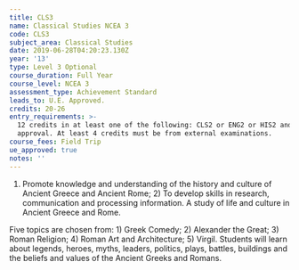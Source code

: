 ```yaml
---
title: CLS3
name: Classical Studies NCEA 3
code: CLS3
subject_area: Classical Studies
date: 2019-06-28T04:20:23.130Z
year: '13'
type: Level 3 Optional
course_duration: Full Year
course_level: NCEA 3
assessment_type: Achievement Standard
leads_to: U.E. Approved.
credits: 20-26
entry_requirements: >-
  12 credits in at least one of the following: CLS2 or ENG2 or HIS2 and HOF/TIC
  approval. At least 4 credits must be from external examinations.
course_fees: Field Trip
ue_approved: true
notes: ''
---
```

1) Promote knowledge and understanding of the history and culture of Ancient Greece and Ancient Rome; 2) To develop skills in research, communication and processing information. A study of life and culture in Ancient Greece and Rome. 

Five topics are chosen from: 1) Greek Comedy; 2) Alexander the Great; 3) Roman Religion; 4) Roman Art and Architecture; 5) Virgil. Students will learn about legends, heroes, myths, leaders, politics, plays, battles, buildings and the beliefs and values of the Ancient Greeks and Romans.
